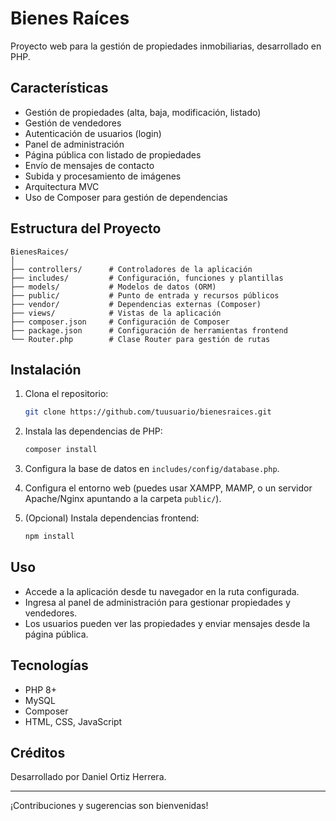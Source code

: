 # Bienes Raíces

Proyecto web para la gestión de propiedades inmobiliarias, desarrollado en PHP.

## Características

- Gestión de propiedades (alta, baja, modificación, listado)
- Gestión de vendedores
- Autenticación de usuarios (login)
- Panel de administración
- Página pública con listado de propiedades
- Envío de mensajes de contacto
- Subida y procesamiento de imágenes
- Arquitectura MVC
- Uso de Composer para gestión de dependencias

## Estructura del Proyecto

```
BienesRaices/
│
├── controllers/      # Controladores de la aplicación
├── includes/         # Configuración, funciones y plantillas
├── models/           # Modelos de datos (ORM)
├── public/           # Punto de entrada y recursos públicos
├── vendor/           # Dependencias externas (Composer)
├── views/            # Vistas de la aplicación
├── composer.json     # Configuración de Composer
├── package.json      # Configuración de herramientas frontend
└── Router.php        # Clase Router para gestión de rutas
```

## Instalación

1. Clona el repositorio:
   ```bash
   git clone https://github.com/tuusuario/bienesraices.git
   ```

2. Instala las dependencias de PHP:
   ```bash
   composer install
   ```

3. Configura la base de datos en `includes/config/database.php`.

4. Configura el entorno web (puedes usar XAMPP, MAMP, o un servidor Apache/Nginx apuntando a la carpeta `public/`).

5. (Opcional) Instala dependencias frontend:
   ```bash
   npm install
   ```

## Uso

- Accede a la aplicación desde tu navegador en la ruta configurada.
- Ingresa al panel de administración para gestionar propiedades y vendedores.
- Los usuarios pueden ver las propiedades y enviar mensajes desde la página pública.

## Tecnologías

- PHP 8+
- MySQL
- Composer
- HTML, CSS, JavaScript

## Créditos

Desarrollado por Daniel Ortiz Herrera.

---

¡Contribuciones y sugerencias son bienvenidas!
